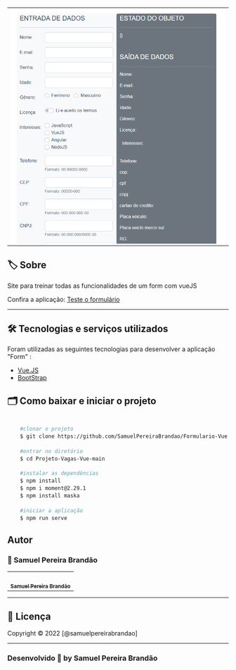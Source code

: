 #
<table align="center">
    <tr>
        <td>
            <img src="./public/images/form.png" width="700px" alt="imagem-do-site" align="center">
        </td>
    </tr>

</table>

## 🏷️ Sobre 
Site para treinar todas as funcionalidades de um form com vueJS
<p align="left">Confira a aplicação: <a href="https://formulario-vue.vercel.app/" target="_blank"> Teste o formulário <a/></p>

---

## 🛠️ Tecnologias e serviços utilizados
Foram utilizadas as seguintes tecnologias para desenvolver a aplicação "Form" :

- [Vue.JS](https://vuejs.org/)
- [BootStrap](https://getbootstrap.com/)


## 🗂️ Como baixar e iniciar o projeto 

```bash

    #clonar o projeto
    $ git clone https://github.com/SamuelPereiraBrandao/Formulario-Vue.git

    #entrar no diretório
    $ cd Projeto-Vagas-Vue-main

    #instalar as dependências
    $ npm install
    $ npm i moment@2.29.1
    $ npm install maska

    #iniciar a aplicação
    $ npm run serve

```

## Autor
### 👤 Samuel Pereira Brandão
<table align="center">
  <tr align="center">
    <td align="center">
      <a href="https://github.com/SamuelPereiraBrandao">
        <img src="https://avatars.githubusercontent.com/u/89025317?s=400&u=5101aea74c08cb71402f11ed03a1ab666f208120&v=4" width="100px;" alt=""/><br>
        <sub>
          <b>Samuel Pereira Brandão</b>
        </sub>
      </a>
    </td>
    
</table>

---
## 📝 Licença
Copyright © 2022 [@samuelpereirabrandao]


---

### Desenvolvido 💜 by Samuel Pereira Brandão

